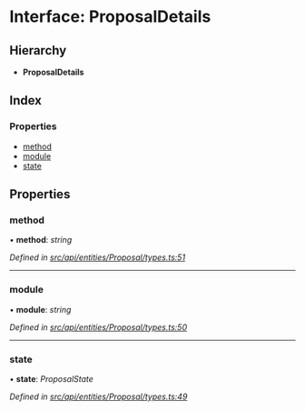 # Interface: ProposalDetails

## Hierarchy

* **ProposalDetails**

## Index

### Properties

* [method](proposaldetails.md#method)
* [module](proposaldetails.md#module)
* [state](proposaldetails.md#state)

## Properties

###  method

• **method**: *string*

*Defined in [src/api/entities/Proposal/types.ts:51](https://github.com/PolymathNetwork/polymesh-sdk/blob/e5ab20b/src/api/entities/Proposal/types.ts#L51)*

___

###  module

• **module**: *string*

*Defined in [src/api/entities/Proposal/types.ts:50](https://github.com/PolymathNetwork/polymesh-sdk/blob/e5ab20b/src/api/entities/Proposal/types.ts#L50)*

___

###  state

• **state**: *ProposalState*

*Defined in [src/api/entities/Proposal/types.ts:49](https://github.com/PolymathNetwork/polymesh-sdk/blob/e5ab20b/src/api/entities/Proposal/types.ts#L49)*
